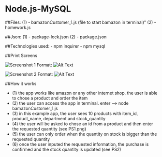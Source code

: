 # Node.js-MySQL

##Files:	(1) - bamazonCustomer_1.js (file to start bamazon in terminal)"
				(2) - homework.js
		
		
##Json:  	(1) - package-lock.json
		     	(2) - package.json


##Technologies used:
	- npm inquirer
	- npm mysql


##Print Screens

![Screenshot 1](/Desktop/Rutgers/Node.js_MySQL/Node.js-MySQL/images/PS1.png)
Format: ![Alt Text](url)

![Screenshot 2](/Desktop/Rutgers/Node.js_MySQL/Node.js-MySQL/images/PS1.png)
Format: ![Alt Text](url)

##How it works

* (1) the app works like amazon or any other internet shop. the user is able to chose a product and order the item
* (2) the user can access the app in terminal. enter --> node bamazonCustomer_1.js
* (3) in this example app, the user sees 10 products with item_id, product_name, department and stock_quantity
* (4) the user will be asked to chose an id from a product and then enter the requested quantity (see PS1.png)
* (5) the user can only order when the quantity on stock is bigger than the requested quantity
* (6) once the user inputed the requested information, the purchase is confirmed and the stock quantity is updated (see PS2)

